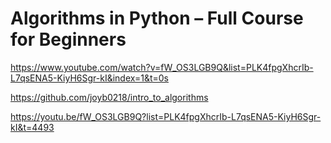 # Algorithms in Python – Full Course for Beginners

<https://www.youtube.com/watch?v=fW_OS3LGB9Q&list=PLK4fpgXhcrIb-L7qsENA5-KiyH6Sgr-kI&index=1&t=0s>

<https://github.com/joyb0218/intro_to_algorithms>

<https://youtu.be/fW_OS3LGB9Q?list=PLK4fpgXhcrIb-L7qsENA5-KiyH6Sgr-kI&t=4493>
